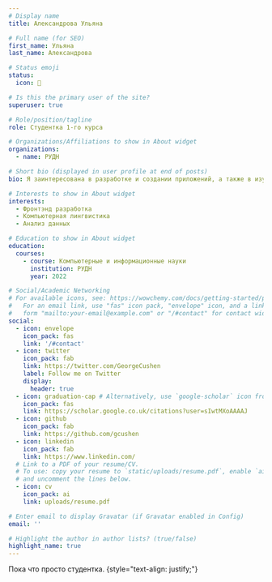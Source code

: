 ```yaml
---
# Display name
title: Александрова Ульяна

# Full name (for SEO)
first_name: Ульяна
last_name: Александрова

# Status emoji
status:
  icon: 💟

# Is this the primary user of the site?
superuser: true

# Role/position/tagline
role: Студентка 1-го курса

# Organizations/Affiliations to show in About widget
organizations:
  - name: РУДН

# Short bio (displayed in user profile at end of posts)
bio: Я заинтересована в разработке и создании приложений, а также в изучении машинного обучения и искусственного интеллекта.

# Interests to show in About widget
interests:
  - Фронтэнд разработка
  - Компьютерная лингвистика
  - Анализ данных

# Education to show in About widget
education:
  courses:
    - course: Компьютерные и информационные науки
      institution: РУДН
      year: 2022

# Social/Academic Networking
# For available icons, see: https://wowchemy.com/docs/getting-started/page-builder/#icons
#   For an email link, use "fas" icon pack, "envelope" icon, and a link in the
#   form "mailto:your-email@example.com" or "/#contact" for contact widget.
social:
  - icon: envelope
    icon_pack: fas
    link: '/#contact'
  - icon: twitter
    icon_pack: fab
    link: https://twitter.com/GeorgeCushen
    label: Follow me on Twitter
    display:
      header: true
  - icon: graduation-cap # Alternatively, use `google-scholar` icon from `ai` icon pack
    icon_pack: fas
    link: https://scholar.google.co.uk/citations?user=sIwtMXoAAAAJ
  - icon: github
    icon_pack: fab
    link: https://github.com/gcushen
  - icon: linkedin
    icon_pack: fab
    link: https://www.linkedin.com/
  # Link to a PDF of your resume/CV.
  # To use: copy your resume to `static/uploads/resume.pdf`, enable `ai` icons in `params.yaml`,
  # and uncomment the lines below.
  - icon: cv
    icon_pack: ai
    link: uploads/resume.pdf

# Enter email to display Gravatar (if Gravatar enabled in Config)
email: ''

# Highlight the author in author lists? (true/false)
highlight_name: true
---
```


Пока что просто студентка.
{style="text-align: justify;"}
